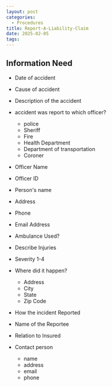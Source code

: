 ```yaml
---
layout: post
categories:
  - Procedures
title: Report-A-Liability-Claim
date: 2025-02-05
tags:
---
```

## Information Need

- Date of accident
- Cause of accident
- Description of the accident
- accident was report to which officer?
	- police
	- Sheriff
	- Fire
	- Health Department
	- Department of transportation
	- Coroner
- Officer Name
- Officer ID 

- Person's name 
- Address
- Phone
- Email Address
- Ambulance Used?
- Describe Injuries
- Severity 1-4
- Where did it happen?
	- Address
	- City
	- State
	- Zip Code

- How the incident Reported
- Name of the Reportee
- Relation to Insured
- Contact person
	- name
	- address
	- email
	- phone